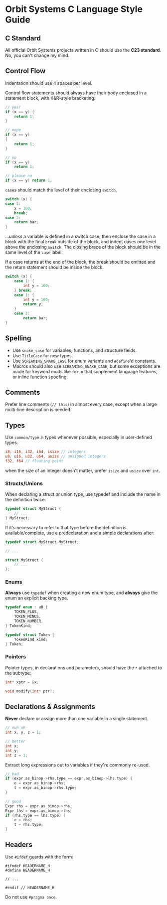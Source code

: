 # Orbit Systems C Language Style Guide

## C Standard

All official Orbit Systems projects written in C should use the **C23 standard**. No, you can't change my mind.

## Control Flow
Indentation should use 4 spaces per level.

Control flow statements should always have their body enclosed in a statement block, with K&R-style bracketing.
```c
// yes!
if (x == y) {
    return 1;
}

// nope
if (x == y)
{
    return 1;
}

// no
if (x == y)
    return 1;

// please no
if (x == y) return 1;
```

`case`s should match the level of their enclosing `switch`,
```c
switch (x) {
case 1:
    x = 100;
    break;
case 2:
    return bar;
}
```

...*unless* a variable is defined in a switch case, then enclose the case in a block with the final `break` outside of the block, and
indent cases one level above the enclosing `switch`.
The closing brace of the block should be in the same level of the `case` label.

If a case returns at the end of the block, the break should be omitted and the return statement should be inside the block.

```c
switch (x) {
    case 1: {
        int y = 100;
    } break;
    case 1: {
        int y = 100;
        return y;
    }
    case 2:
        return bar;
}
```

## Spelling
- Use `snake_case` for variables, functions, and structure fields.
- Use `TitleCase` for new types.
- Use `SCREAMING_SNAKE_CASE` for enum variants and `#define`'d constants.
- Macros should also use `SCREAMING_SNAKE_CASE`, but some exceptions are made for keyword mods like `for_n` that supplement language features, or inline function spoofing.

## Comments
Prefer line comments (`// this`) in almost every case, except when a large
multi-line description is needed.

## Types
Use `common/type.h` types whenever possible, especially in user-defined types.
```rs
i8, i16, i32, i64, isize // integers
u8, u16, u32, u64, usize // unsigned integers
f32, f64 // floating point
```
when the size of an integer doesn't matter, prefer `isize` and `usize` over `int`.

### Structs/Unions
When declaring a struct or union type, use typedef and include the name in the definition twice:
```c
typedef struct MyStruct {
    // ...
} MyStruct;
```

If it's necessary to refer to that type before the definition is available/complete, use a predeclaration and a simple declarations after:
```c
typedef struct MyStruct MyStruct;

// ...

struct MyStruct {
    // ...
};
```

### Enums
**Always** use `typedef` when creating a new enum type, and **always** give the enum an explicit backing type.
```c
typedef enum : u8 {
    TOKEN_PLUS,
    TOKEN_MINUS,
    TOKEN_NUMBER,
} TokenKind;

typedef struct Token {
    TokenKind kind;
} Token;
```

### Pointers
Pointer types, in declarations and parameters, should have the `*` attached to the subtype:
```c
int* xptr = &x;

void modify(int* ptr);
```

## Declarations & Assignments
**Never** declare or assign more than one variable in a single statement.
```c
// nuh uh
int x, y, z = 1;

// better
int x;
int y;
int z = 1;
```

Extract long expressions out to variables if they're commonly re-used.
```c
// bad
if (expr.as_binop->rhs.type == expr.as_binop->lhs.type) {
    e = expr.as_binop->rhs;
    t = expr.as_binop->rhs.type;
}

// good
Expr rhs = expr.as_binop->rhs;
Expr lhs = expr.as_binop->lhs;
if (rhs.type == lhs.type) {
    e = rhs;
    t = rhs.type;
}
```

## Headers
Use `#ifdef` guards with the form:
```
#ifndef HEADERNAME_H
#define HEADERNAME_H

// ...

#endif // HEADERNAME_H
```

Do not use `#pragma once`.
